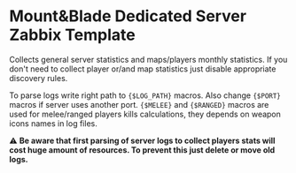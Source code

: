 # Mount&Blade Dedicated Server Zabbix Template
Collects general server statistics and maps/players monthly statistics. If you don't need to collect player or/and map statistics just disable appropriate discovery rules.

To parse logs write right path to `{$LOG_PATH}` macros. Also change `{$PORT}` macros if server uses another port. `{$MELEE}` and `{$RANGED}` macros are used for melee/ranged players kills calculations, they depends on weapon icons names in log files.

:warning: **Be aware that first parsing of server logs to collect players stats will cost huge amount of resources. To prevent this just delete or move old logs.**
